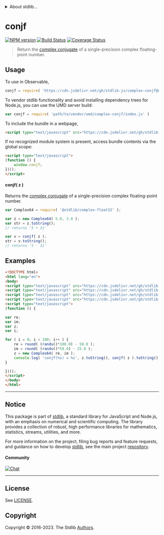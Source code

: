 <!--

@license Apache-2.0

Copyright (c) 2021 The Stdlib Authors.

Licensed under the Apache License, Version 2.0 (the "License");
you may not use this file except in compliance with the License.
You may obtain a copy of the License at

   http://www.apache.org/licenses/LICENSE-2.0

Unless required by applicable law or agreed to in writing, software
distributed under the License is distributed on an "AS IS" BASIS,
WITHOUT WARRANTIES OR CONDITIONS OF ANY KIND, either express or implied.
See the License for the specific language governing permissions and
limitations under the License.

-->


<details>
  <summary>
    About stdlib...
  </summary>
  <p>We believe in a future in which the web is a preferred environment for numerical computation. To help realize this future, we've built stdlib. stdlib is a standard library, with an emphasis on numerical and scientific computation, written in JavaScript (and C) for execution in browsers and in Node.js.</p>
  <p>The library is fully decomposable, being architected in such a way that you can swap out and mix and match APIs and functionality to cater to your exact preferences and use cases.</p>
  <p>When you use stdlib, you can be absolutely certain that you are using the most thorough, rigorous, well-written, studied, documented, tested, measured, and high-quality code out there.</p>
  <p>To join us in bringing numerical computing to the web, get started by checking us out on <a href="https://github.com/stdlib-js/stdlib">GitHub</a>, and please consider <a href="https://opencollective.com/stdlib">financially supporting stdlib</a>. We greatly appreciate your continued support!</p>
</details>

# conjf

[![NPM version][npm-image]][npm-url] [![Build Status][test-image]][test-url] [![Coverage Status][coverage-image]][coverage-url] <!-- [![dependencies][dependencies-image]][dependencies-url] -->

> Return the [complex conjugate][complex-conjugate] of a single-precision complex floating-point number.

<!-- Section to include introductory text. Make sure to keep an empty line after the intro `section` element and another before the `/section` close. -->

<section class="intro">

</section>

<!-- /.intro -->

<!-- Package usage documentation. -->



<section class="usage">

## Usage

To use in Observable,

```javascript
conjf = require( 'https://cdn.jsdelivr.net/gh/stdlib-js/complex-conjf@umd/browser.js' )
```

To vendor stdlib functionality and avoid installing dependency trees for Node.js, you can use the UMD server build:

```javascript
var conjf = require( 'path/to/vendor/umd/complex-conjf/index.js' )
```

To include the bundle in a webpage,

```html
<script type="text/javascript" src="https://cdn.jsdelivr.net/gh/stdlib-js/complex-conjf@umd/browser.js"></script>
```

If no recognized module system is present, access bundle contents via the global scope:

```html
<script type="text/javascript">
(function () {
    window.conjf;
})();
</script>
```

#### conjf( z )

Returns the [complex conjugate][complex-conjugate] of a single-precision complex floating-point number.

```javascript
var Complex64 = require( '@stdlib/complex-float32' );

var z = new Complex64( 5.0, 3.0 );
var str = z.toString();
// returns '5 + 3i'

var v = conjf( z );
str = v.toString();
// returns '5 - 3i'
```

</section>

<!-- /.usage -->

<!-- Package usage notes. Make sure to keep an empty line after the `section` element and another before the `/section` close. -->

<section class="notes">

</section>

<!-- /.notes -->

<!-- Package usage examples. -->

<section class="examples">

## Examples

<!-- eslint no-undef: "error" -->

```html
<!DOCTYPE html>
<html lang="en">
<body>
<script type="text/javascript" src="https://cdn.jsdelivr.net/gh/stdlib-js/complex-float32@umd/browser.js"></script>
<script type="text/javascript" src="https://cdn.jsdelivr.net/gh/stdlib-js/random-base-randu@umd/browser.js"></script>
<script type="text/javascript" src="https://cdn.jsdelivr.net/gh/stdlib-js/math-base-special-round@umd/browser.js"></script>
<script type="text/javascript" src="https://cdn.jsdelivr.net/gh/stdlib-js/complex-conjf@umd/browser.js"></script>
<script type="text/javascript">
(function () {

var re;
var im;
var z;
var i;

for ( i = 0; i < 100; i++ ) {
    re = round( (randu()*100.0) - 50.0 );
    im = round( (randu()*50.0) - 25.0 );
    z = new Complex64( re, im );
    console.log( 'conjf(%s) = %s', z.toString(), conjf( z ).toString() );
}

})();
</script>
</body>
</html>
```

</section>

<!-- /.examples -->

<!-- C interface documentation. -->



<!-- Section to include cited references. If references are included, add a horizontal rule *before* the section. Make sure to keep an empty line after the `section` element and another before the `/section` close. -->

<section class="references">

</section>

<!-- /.references -->

<!-- Section for related `stdlib` packages. Do not manually edit this section, as it is automatically populated. -->

<section class="related">

</section>

<!-- /.related -->

<!-- Section for all links. Make sure to keep an empty line after the `section` element and another before the `/section` close. -->


<section class="main-repo" >

* * *

## Notice

This package is part of [stdlib][stdlib], a standard library for JavaScript and Node.js, with an emphasis on numerical and scientific computing. The library provides a collection of robust, high performance libraries for mathematics, statistics, streams, utilities, and more.

For more information on the project, filing bug reports and feature requests, and guidance on how to develop [stdlib][stdlib], see the main project [repository][stdlib].

#### Community

[![Chat][chat-image]][chat-url]

---

## License

See [LICENSE][stdlib-license].


## Copyright

Copyright &copy; 2016-2023. The Stdlib [Authors][stdlib-authors].

</section>

<!-- /.stdlib -->

<!-- Section for all links. Make sure to keep an empty line after the `section` element and another before the `/section` close. -->

<section class="links">

[npm-image]: http://img.shields.io/npm/v/@stdlib/complex-conjf.svg
[npm-url]: https://npmjs.org/package/@stdlib/complex-conjf

[test-image]: https://github.com/stdlib-js/complex-conjf/actions/workflows/test.yml/badge.svg?branch=v0.1.0
[test-url]: https://github.com/stdlib-js/complex-conjf/actions/workflows/test.yml?query=branch:v0.1.0

[coverage-image]: https://img.shields.io/codecov/c/github/stdlib-js/complex-conjf/main.svg
[coverage-url]: https://codecov.io/github/stdlib-js/complex-conjf?branch=main

<!--

[dependencies-image]: https://img.shields.io/david/stdlib-js/complex-conjf.svg
[dependencies-url]: https://david-dm.org/stdlib-js/complex-conjf/main

-->

[chat-image]: https://img.shields.io/gitter/room/stdlib-js/stdlib.svg
[chat-url]: https://app.gitter.im/#/room/#stdlib-js_stdlib:gitter.im

[stdlib]: https://github.com/stdlib-js/stdlib

[stdlib-authors]: https://github.com/stdlib-js/stdlib/graphs/contributors

[umd]: https://github.com/umdjs/umd
[es-module]: https://developer.mozilla.org/en-US/docs/Web/JavaScript/Guide/Modules

[deno-url]: https://github.com/stdlib-js/complex-conjf/tree/deno
[umd-url]: https://github.com/stdlib-js/complex-conjf/tree/umd
[esm-url]: https://github.com/stdlib-js/complex-conjf/tree/esm
[branches-url]: https://github.com/stdlib-js/complex-conjf/blob/main/branches.md

[stdlib-license]: https://raw.githubusercontent.com/stdlib-js/complex-conjf/main/LICENSE

[complex-conjugate]: https://en.wikipedia.org/wiki/Complex_conjugate

</section>

<!-- /.links -->
